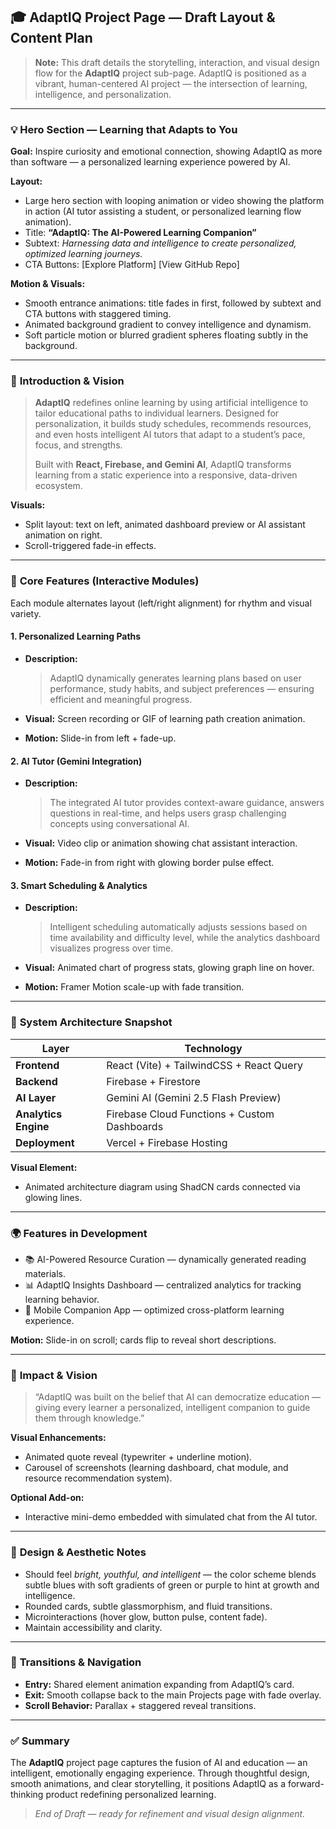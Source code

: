 ## 🎓 AdaptIQ Project Page — Draft Layout & Content Plan

> **Note:** This draft details the storytelling, interaction, and visual design flow for the **AdaptIQ** project sub-page. AdaptIQ is positioned as a vibrant, human-centered AI project — the intersection of learning, intelligence, and personalization.

---

### 💡 **Hero Section — Learning that Adapts to You**

**Goal:** Inspire curiosity and emotional connection, showing AdaptIQ as more than software — a personalized learning experience powered by AI.

**Layout:**

* Large hero section with looping animation or video showing the platform in action (AI tutor assisting a student, or personalized learning flow animation).
* Title: **“AdaptIQ: The AI-Powered Learning Companion”**
* Subtext: *Harnessing data and intelligence to create personalized, optimized learning journeys.*
* CTA Buttons: [Explore Platform] [View GitHub Repo]

**Motion & Visuals:**

* Smooth entrance animations: title fades in first, followed by subtext and CTA buttons with staggered timing.
* Animated background gradient to convey intelligence and dynamism.
* Soft particle motion or blurred gradient spheres floating subtly in the background.

---

### 📘 **Introduction & Vision**

> **AdaptIQ** redefines online learning by using artificial intelligence to tailor educational paths to individual learners. Designed for personalization, it builds study schedules, recommends resources, and even hosts intelligent AI tutors that adapt to a student’s pace, focus, and strengths.
>
> Built with **React, Firebase, and Gemini AI**, AdaptIQ transforms learning from a static experience into a responsive, data-driven ecosystem.

**Visuals:**

* Split layout: text on left, animated dashboard preview or AI assistant animation on right.
* Scroll-triggered fade-in effects.

---

### 🧠 **Core Features (Interactive Modules)**

Each module alternates layout (left/right alignment) for rhythm and visual variety.

#### **1. Personalized Learning Paths**

* **Description:**

  > AdaptIQ dynamically generates learning plans based on user performance, study habits, and subject preferences — ensuring efficient and meaningful progress.
* **Visual:** Screen recording or GIF of learning path creation animation.
* **Motion:** Slide-in from left + fade-up.

#### **2. AI Tutor (Gemini Integration)**

* **Description:**

  > The integrated AI tutor provides context-aware guidance, answers questions in real-time, and helps users grasp challenging concepts using conversational AI.
* **Visual:** Video clip or animation showing chat assistant interaction.
* **Motion:** Fade-in from right with glowing border pulse effect.

#### **3. Smart Scheduling & Analytics**

* **Description:**

  > Intelligent scheduling automatically adjusts sessions based on time availability and difficulty level, while the analytics dashboard visualizes progress over time.
* **Visual:** Animated chart of progress stats, glowing graph line on hover.
* **Motion:** Framer Motion scale-up with fade transition.

---

### 🧩 **System Architecture Snapshot**

| Layer                | Technology                                   |
| -------------------- | -------------------------------------------- |
| **Frontend**         | React (Vite) + TailwindCSS + React Query     |
| **Backend**          | Firebase + Firestore                         |
| **AI Layer**         | Gemini AI (Gemini 2.5 Flash Preview)         |
| **Analytics Engine** | Firebase Cloud Functions + Custom Dashboards |
| **Deployment**       | Vercel + Firebase Hosting                    |

**Visual Element:**

* Animated architecture diagram using ShadCN cards connected via glowing lines.

---

### 🌍 **Features in Development**

* 📚 AI-Powered Resource Curation — dynamically generated reading materials.
* 📊 AdaptIQ Insights Dashboard — centralized analytics for tracking learning behavior.
* 🧩 Mobile Companion App — optimized cross-platform learning experience.

**Motion:** Slide-in on scroll; cards flip to reveal short descriptions.

---

### 🚀 **Impact & Vision**

> “AdaptIQ was built on the belief that AI can democratize education — giving every learner a personalized, intelligent companion to guide them through knowledge.”

**Visual Enhancements:**

* Animated quote reveal (typewriter + underline motion).
* Carousel of screenshots (learning dashboard, chat module, and resource recommendation system).

**Optional Add-on:**

* Interactive mini-demo embedded with simulated chat from the AI tutor.

---

### 🎨 **Design & Aesthetic Notes**

* Should feel *bright, youthful, and intelligent* — the color scheme blends subtle blues with soft gradients of green or purple to hint at growth and intelligence.
* Rounded cards, subtle glassmorphism, and fluid transitions.
* Microinteractions (hover glow, button pulse, content fade).
* Maintain accessibility and clarity.

---

### 🔄 **Transitions & Navigation**

* **Entry:** Shared element animation expanding from AdaptIQ’s card.
* **Exit:** Smooth collapse back to the main Projects page with fade overlay.
* **Scroll Behavior:** Parallax + staggered reveal transitions.

---

### ✅ **Summary**

The **AdaptIQ** project page captures the fusion of AI and education — an intelligent, emotionally engaging experience. Through thoughtful design, smooth animations, and clear storytelling, it positions AdaptIQ as a forward-thinking product redefining personalized learning.

> *End of Draft — ready for refinement and visual design alignment.*
